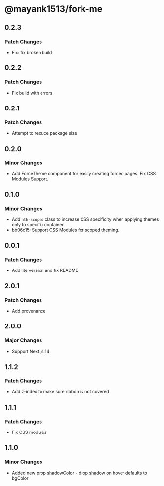 # @mayank1513/fork-me

## 0.2.3

### Patch Changes

- Fix: fix broken build

## 0.2.2

### Patch Changes

- Fix build with errors

## 0.2.1

### Patch Changes

- Attempt to reduce package size

## 0.2.0

### Minor Changes

- Add ForceTheme component for easily creating forced pages.
  Fix CSS Modules Support.

## 0.1.0

### Minor Changes

- Add `nth-scoped` class to increase CSS specificity when applying themes only to specific container.
- bb06c15: Support CSS Modules for scoped theming.

## 0.0.1

### Patch Changes

- Add lite version and fix README

## 2.0.1

### Patch Changes

- Add provenance

## 2.0.0

### Major Changes

- Support Next.js 14

## 1.1.2

### Patch Changes

- Add z-index to make sure ribbon is not covered

## 1.1.1

### Patch Changes

- Fix CSS modules

## 1.1.0

### Minor Changes

- Added new prop shadowColor - drop shadow on hover defaults to bgColor
